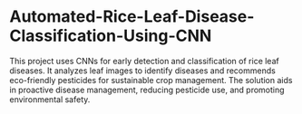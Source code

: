 # Automated-Rice-Leaf-Disease-Classification-Using-CNN
This project uses CNNs for early detection and classification of rice leaf diseases. It analyzes leaf images to identify diseases and recommends eco-friendly pesticides for sustainable crop management. The solution aids in proactive disease management, reducing pesticide use, and promoting environmental safety.
